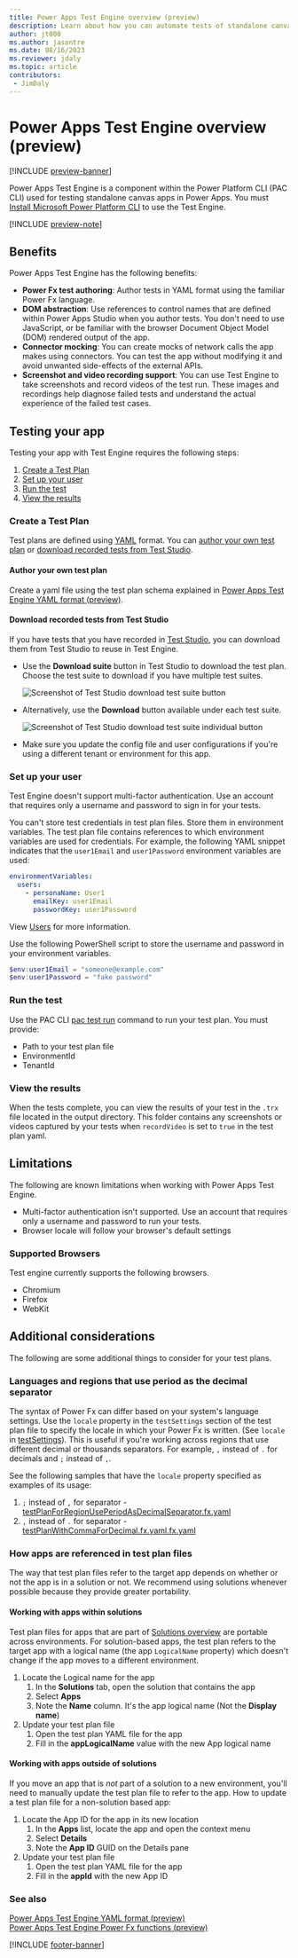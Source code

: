 ```yaml
---
title: Power Apps Test Engine overview (preview)
description: Learn about how you can automate tests of standalone canvas apps using the Power Apps Test Engine within Power Platform CLI.
author: jt000
ms.author: jasontre
ms.date: 08/16/2023
ms.reviewer: jdaly
ms.topic: article
contributors:
 - JimDaly
---
```



# Power Apps Test Engine overview (preview)

[!INCLUDE [preview-banner](../../../shared/preview-includes/preview-banner.md)]

Power Apps Test Engine is a component within the Power Platform CLI (PAC CLI) used for testing standalone canvas apps in Power Apps. You must [Install Microsoft Power Platform CLI](/power-platform/developer/cli/introduction#install-microsoft-power-platform-cli) to use the Test Engine.

[!INCLUDE [preview-note](../../../shared/preview-includes/preview-note.md)]

## Benefits

Power Apps Test Engine has the following benefits:

- **Power Fx test authoring**: Author tests in YAML format using the familiar Power Fx language.
- **DOM abstraction**: Use references to control names that are defined within Power Apps Studio when you author tests. You don't need to use JavaScript, or be familiar with the browser Document Object Model (DOM) rendered output of the app.
- **Connector mocking**: You can create mocks of network calls the app makes using connectors. You can test the app without modifying it and avoid unwanted side-effects of the external APIs.
- **Screenshot and video recording support**: You can use Test Engine to take screenshots and record videos of the test run. These images and recordings help diagnose failed tests and understand the actual experience of the failed test cases.

## Testing your app

Testing your app with Test Engine requires the following steps:

1. [Create a Test Plan](#create-a-test-plan)
1. [Set up your user](#set-up-your-user)
1. [Run the test](#run-the-test)
1. [View the results](#view-the-results)

### Create a Test Plan

Test plans are defined using [YAML](https://yaml.org/spec/1.2.2/) format. You can [author your own test plan](#author-your-own-test-plan) or [download recorded tests from Test Studio](#download-recorded-tests-from-test-studio).


<!-- TODO: This would be a good place to briefly explain the advantages of either choice -->

#### Author your own test plan

Create a yaml file using the test plan schema explained in [Power Apps Test Engine YAML format (preview)](yaml.md).

#### Download recorded tests from Test Studio

If you have tests that you have recorded in [Test Studio](../../maker/canvas-apps/test-studio.md), you can download them from Test Studio to reuse in Test Engine.

- Use the **Download suite** button in Test Studio to download the test plan. Choose the test suite to download if you have multiple test suites.

    ![Screenshot of Test Studio download test suite button](media/download-test-suite.png)

- Alternatively, use the **Download** button available under each test suite.

    ![Screenshot of Test Studio download test suite individual button](media/download-test-suite-individual.png)

- Make sure you update the config file and user configurations if you're using a different tenant or environment for this app.

### Set up your user

Test Engine doesn't support multi-factor authentication. Use an account that requires only a username and password to sign in for your tests.

You can't store test credentials in test plan files. Store them in environment variables. The test plan file contains references to which environment variables are used for credentials. For example, the following YAML snippet indicates that the `user1Email` and `user1Password` environment variables are used:

```yaml
environmentVariables:
  users:
    - personaName: User1
      emailKey: user1Email
      passwordKey: user1Password
```

View [Users](yaml.md#users) for more information.

Use the following PowerShell script to store the username and password in your environment variables.

```powershell
$env:user1Email = "someone@example.com"
$env:user1Password = "fake password"
```

### Run the test

Use the PAC CLI [pac test run](/power-platform/developer/cli/reference/tests#pac-test-run) command to run your test plan. You must provide:

- Path to your test plan file
- EnvironmentId
- TenantId


### View the results

When the tests complete, you can view the results of your test in the `.trx` file located in the output directory. This folder contains any screenshots or videos captured by your tests when `recordVideo` is set to `true` in the test plan yaml.

## Limitations

The following are known limitations when working with Power Apps Test Engine.

- Multi-factor authentication isn't supported. Use an account that requires only a username and password to run your tests.
- Browser locale will follow your browser's default settings

### Supported Browsers

Test engine currently supports the following browsers.

- Chromium
- Firefox
- WebKit

## Additional considerations

The following are some additional things to consider for your test plans.

### Languages and regions that use period as the decimal separator

The syntax of Power Fx can differ based on your system's language settings. Use the `locale` property in the `testSettings` section of the test plan file to specify the locale in which your Power Fx is written. (See `locale` in [testSettings](yaml.md#testsettings)). This is useful if you're working across regions that use different decimal or thousands separators. For example, `,` instead of `.` for decimals and `;` instead of `,`.

See the following samples that have the `locale` property specified as examples of its usage:

1. `;` instead of `,` for separator - [testPlanForRegionUsePeriodAsDecimalSeparator.fx.yaml](https://github.com/microsoft/PowerApps-TestEngine/blob/main/samples/basicgallery/testPlanForRegionUseSemicolonAsSeparator.fx.yaml)
2. `,` instead of `.` for separator - [testPlanWithCommaForDecimal.fx.yaml.fx.yaml](https://github.com/microsoft/PowerApps-TestEngine/blob/main/samples/calculator/testPlanWithCommaForDecimal.fx.yaml)

### How apps are referenced in test plan files

The way that test plan files refer to the target app depends on whether or not the app is in a solution or not. We recommend using solutions whenever possible because they provide greater portability.

#### Working with apps within solutions

Test plan files for apps that are part of [Solutions overview](../../maker/data-platform/solutions-overview.md) are portable across environments. For solution-based apps, the test plan refers to the target app with a logical name (the app `LogicalName` property) which doesn't change if the app moves to a different environment.

1. Locate the Logical name for the app
   1. In the **Solutions** tab, open the solution that contains the app
   1. Select **Apps**
   1. Note the **Name** column. It's the app logical name (Not the **Display name**)
1. Update your test plan file
   1. Open the test plan YAML file for the app
   1. Fill in the **appLogicalName** value with the new App logical name

#### Working with apps outside of solutions

If you move an app that is _not_ part of a solution to a new environment, you'll need to manually update the test plan file to refer to the app. How to update a test plan file for a non-solution based app:

1. Locate the App ID for the app in its new location
   1. In the **Apps** list, locate the app and open the context menu
   1. Select **Details**
   1. Note the **App ID** GUID on the Details pane
1. Update your test plan file
   1. Open the test plan YAML file for the app
   1. Fill in the **appId** with the new App ID

### See also

[Power Apps Test Engine YAML format (preview)](yaml.md)   
[Power Apps Test Engine Power Fx functions (preview)](powerfx.md)   

[!INCLUDE [footer-banner](../../includes/footer-banner.md)]
